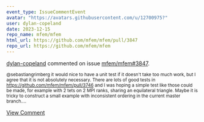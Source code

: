 ```yaml
---
event_type: IssueCommentEvent
avatar: "https://avatars.githubusercontent.com/u/12700975?"
user: dylan-copeland
date: 2023-12-15
repo_name: mfem/mfem
html_url: https://github.com/mfem/mfem/pull/3847
repo_url: https://github.com/mfem/mfem
---
```


<a href='https://github.com/dylan-copeland' target='_blank'>dylan-copeland</a> commented on issue <a href='https://github.com/mfem/mfem/pull/3847' target='_blank'>mfem/mfem#3847</a>.

<small>@sebastiangrimberg it would nice to have a unit test if it doesn't take too much work, but I agree that it is not absolutely necessary. There are lots of good tests in https://github.com/mfem/mfem/pull/3746 and I was hoping a simple test like those could be made, for example with 2 tets on 2 MPI ranks, sharing an equilateral triangle. Maybe it is tricky to construct a small example with inconsistent ordering in the current master branch....</small>

<a href='https://github.com/mfem/mfem/pull/3847' target='_blank'>View Comment</a>